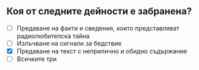 ## Коя от следните дейности е забранена?

<!-- Верният отговор е отбелязан с [X] -->

- [ ] Предаване на факти и сведения, които представляват радиолюбителска тайна
- [ ] Излъчване на сигнали за бедствие
- [X] Предаване на текст с неприлично и обидно съдържание
- [ ] Всичките три
